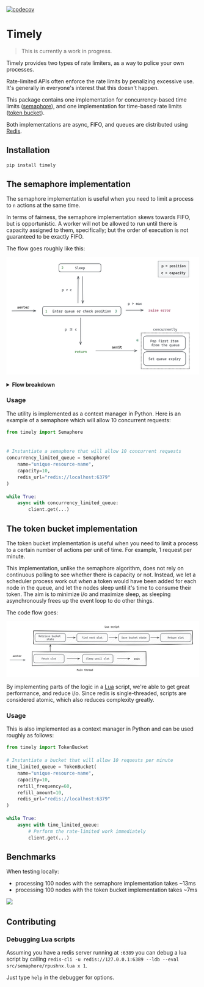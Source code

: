 [![codecov](https://codecov.io/gh/sondrelg/timely/branch/main/graph/badge.svg?token=Q4YJPOFC1F)](https://codecov.io/gh/sondrelg/timely)

# Timely

> This is currently a work in progress.

Timely provides two types of rate limiters, as a way to police your own processes.

Rate-limited APIs often enforce the rate limits by penalizing excessive use.
It's generally in everyone's interest that this doesn't happen.

This package contains one implementation for concurrency-based time limits
([semaphore](https://en.wikipedia.org/wiki/Semaphore_(programming))),
and one implementation for time-based rate limits
([token bucket](https://en.wikipedia.org/wiki/Token_bucket)).

Both implementations are async, FIFO, and queues are distributed using [Redis](https://redis.io).

## Installation

```bash
pip install timely
```

## The semaphore implementation

The semaphore implementation is useful when you need to limit a process
to `n` actions at the same time.

In terms of fairness, the semaphore implementation skews towards
FIFO, but is opportunistic. A worker will not be allowed to run until
there is capacity assigned to them, specifically; but the order of
execution is not guaranteed to be exactly FIFO.

The flow goes roughly like this:

<img width=800 heigh=800 src="docs/semaphore.png"></img>

<details>
<summary><b>Flow breakdown</b></summary>
<ol>
<li>Enter queue (<a href="https://redis.io/commands/rpush/">RPUSH</a>*) and get the queue position.

*<small>When using RPUSH, <a href="https://redis.io/commands/lpos/">LPOS</a> will find the first index at O(1),
and the second at O(2), and so on. By using this combination, we're prioritizing quicker access at lower indexes.</small>
</li>
<li>
How long to sleep for depends on our position in the queue. If the capacity of the semaphore is 10, and we are position 15,
then we need 5 places to be freed up before it's our turn. In this case, we sleep 5 * `sleep_duration`, which is 100ms
by default and can be specified when instantiating the Semaphore class.
</li>
<li>
Check our position (<a href="https://redis.io/commands/lpos/">LPOS</a>) and raise an error if the position exceeds
the maximum allowed position (none, by default).
</li>
<li>
After running the rate limited code, we need to clean up the queue entry we added.
We could use a distributed lock to check our position and pop the right index, but that seems needlessly inefficient. Instead, we
just pop the first index, since this will free up capacity in the semaphore for the next process.

There is a potential issue where capacity will never be freed if a process crashes before running aexit. To remedy
this slightly, we specify that the queue should expire after a short period of inactivity.
</li>
</ol>
</details>

### Usage

The utility is implemented as a context manager in Python. Here is an example of a semaphore which will allow 10 concurrent requests:

```python
from timely import Semaphore


# Instantiate a semaphore that will allow 10 concurrent requests
concurrency_limited_queue = Semaphore(
    name="unique-resource-name",
    capacity=10,
    redis_url="redis://localhost:6379"
)

while True:
    async with concurrency_limited_queue:
        client.get(...)
```

## The token bucket implementation

The token bucket implementation is useful when you need to limit a
process to a certain number of actions per unit of time. For
example, 1 request per minute.

This implementation, unlike the semaphore algorithm, does not rely on continuous polling to see whether there is
capacity or not. Instead, we let a scheduler process work out *when* a token would have been added for each node
in the queue, and let the nodes sleep until it's time to consume their token. The aim is to minimize i/o and maximize
sleep, as sleeping asynchronously frees up the event loop to do other things.

The code flow goes:

<img width=800 heigh=800 src="docs/token_bucket.png"></img>

By implementing parts of the logic in a [Lua](https://www.lua.org/) script, we're able to get great
performance, and reduce i/o. Since redis is single-threaded, scripts are considered atomic,
which also reduces complexity greatly.

### Usage

This is also implemented as a context manager in Python and can be used roughly as follows:

```python
from timely import TokenBucket

# Instantiate a bucket that will allow 10 requests per minute
time_limited_queue = TokenBucket(
    name="unique-resource-name",
    capacity=10,
    refill_frequency=60,
    refill_amount=10,
    redis_url="redis://localhost:6379"
)

while True:
    async with time_limited_queue:
        # Perform the rate-limited work immediately
        client.get(...)
```


## Benchmarks

When testing locally:

- processing 100 nodes with the semaphore implementation takes ~13ms
- processing 100 nodes with the token bucket implementation takes ~7ms

<img src="https://slack-imgs.com/?c=1&o1=ro&url=https%3A%2F%2Fmedia4.giphy.com%2Fmedia%2FzCv1NuGumldXa%2Fgiphy.gif%3Fcid%3D6104955e8s1fovp9mroo6e9uj176fvl3o5earbfq5lkzjt03%26rid%3Dgiphy.gif%26ct%3Dg"/>


## Contributing

### Debugging Lua scripts

Assuming you have a redis server running at `:6389` you can debug
a lua script by calling `redis-cli -u redis://127.0.0.1:6389 --ldb --eval src/semaphore/rpushnx.lua x 1`.

Just type `help` in the debugger for options.
